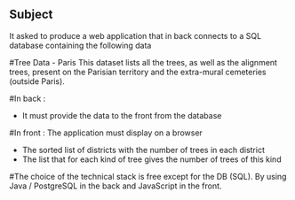 ## Subject
It asked to produce a web application that in back connects to a SQL database containing the following data

#Tree Data - Paris
This dataset lists all the trees, as well as the alignment trees, present on 
the Parisian territory and the extra-mural cemeteries (outside Paris). 

#In back :
- It must provide the data to the front from the database

#In front :
The application must display on a browser
- The sorted list of districts with the number of trees in each 
district
- The list that for each kind of tree gives the number of trees of this kind

#The choice of the technical stack is free except for the DB (SQL). 
By using Java / PostgreSQL in the back and JavaScript in the front.
